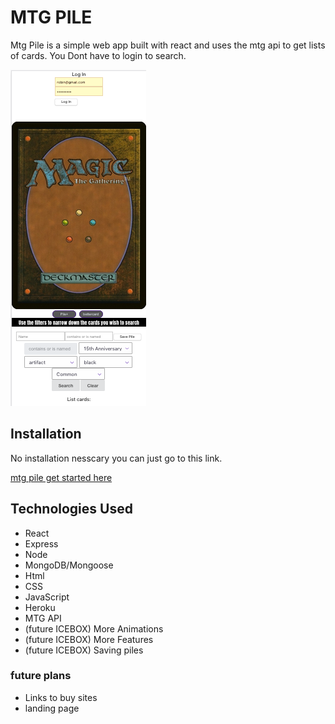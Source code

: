 # MTG PILE
Mtg Pile is a simple web app built with react and uses the mtg api to get lists of cards. You Dont have to login to search.

<img src="./shmtg.png">


## Installation

No installation nesscary you can just go to this link.

[mtg pile get started here](https://mtg-pile.herokuapp.com)

## Technologies Used

- React
- Express
- Node
- MongoDB/Mongoose
- Html
- CSS
- JavaScript
- Heroku
- MTG API 
- (future ICEBOX) More Animations
- (future ICEBOX) More Features
- (future ICEBOX) Saving piles


### future plans
- Links to buy sites
- landing page
